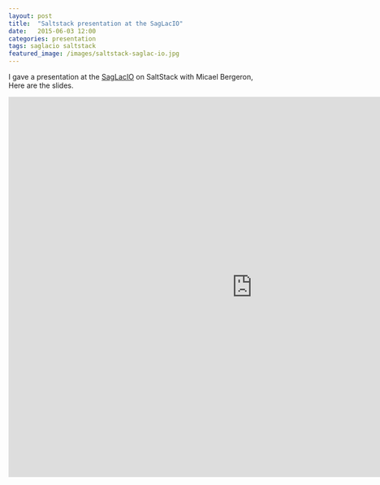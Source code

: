 ```yaml
---
layout: post
title:  "Saltstack presentation at the SagLacIO"
date:   2015-06-03 12:00
categories: presentation
tags: saglacio saltstack
featured_image: /images/saltstack-saglac-io.jpg
---
```


I gave a presentation at the [SagLacIO]() on SaltStack with Micael Bergeron, Here are the slides.

<!-- more -->

<iframe src="https://docs.google.com/presentation/d/1JVwUZwpbWZJY6_stEKqGR1st71R7fX8HN4qVGxX1KlY/embed?start=false&loop=false&delayms=3000" frameborder="0" width="960" height="749" allowfullscreen="true" mozallowfullscreen="true" webkitallowfullscreen="true"></iframe>

